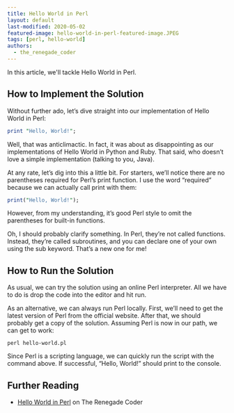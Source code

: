 ```yaml
---
title: Hello World in Perl
layout: default
last-modified: 2020-05-02
featured-image: hello-world-in-perl-featured-image.JPEG
tags: [perl, hello-world]
authors:
  - the_renegade_coder
---
```


In this article, we'll tackle Hello World in Perl.

## How to Implement the Solution

Without further ado, let’s dive straight into our implementation 
of Hello World in Perl:

```perl
print "Hello, World!";
```

Well, that was anticlimactic. In fact, it was about as disappointing 
as our implementations of Hello World in Python and Ruby. That said, 
who doesn’t love a simple implementation (talking to you, Java).

At any rate, let’s dig into this a little bit. For starters, we’ll 
notice there are no parentheses required for Perl’s print function. 
I use the word “required” because we can actually call print with them:

```perl
print("Hello, World!");
```

However, from my understanding, it’s good Perl style to omit the parentheses 
for built-in functions.

Oh, I should probably clarify something. In Perl, they’re not called 
functions. Instead, they’re called subroutines, and you can declare one 
of your own using the sub keyword. That’s a new one for me!

## How to Run the Solution

As usual, we can try the solution using an online Perl interpreter. All we 
have to do is drop the code into the editor and hit run.

As an alternative, we can always run Perl locally. First, we’ll need to get 
the latest version of Perl from the official website. After that, we should 
probably get a copy of the solution. Assuming Perl is now in our path, we can 
get to work:

```shell
perl hello-world.pl
```

Since Perl is a scripting language, we can quickly run the script with the 
command above. If successful, “Hello, World!” should print to the console.

## Further Reading

- [Hello World in Perl][1] on The Renegade Coder

[1]: https://therenegadecoder.com/code/hello-world-in-perl/
